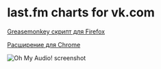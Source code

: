 last.fm charts for vk.com
===========

[Greasemonkey скрипт для Firefox](http://userscripts.org/scripts/show/169676)

[Расширение для Chrome](https://dl.dropboxusercontent.com/u/44394084/oh-my-audio.charts/oh-my-audio.charts.crx)

![Oh My Audio! screenshot](https://dl.dropboxusercontent.com/u/44394084/oh-my-audio.charts/oh-my-audio.charts.png)


